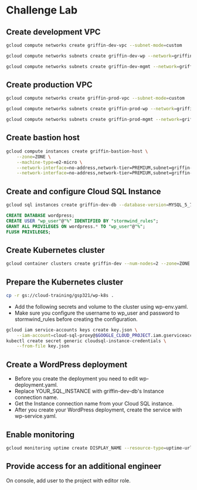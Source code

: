 # Challenge Lab

## Create development VPC

```bash
gcloud compute networks create griffin-dev-vpc --subnet-mode=custom
```

```bash
gcloud compute networks subnets create griffin-dev-wp --network=griffin-dev-vpc --zone=ZONE --range=192.168.16.0/20
```

```bash
gcloud compute networks subnets create griffin-dev-mgmt --network=griffin-dev-vpc --zone=ZONE --range=192.168.32.0/20
```

## Create production VPC

```bash
gcloud compute networks create griffin-prod-vpc --subnet-mode=custom
```

```bash
gcloud compute networks subnets create griffin-prod-wp --network=griffin-prod-vpc --zone=ZONE --range=192.168.16.0/20
```

```bash
gcloud compute networks subnets create griffin-prod-mgmt --network=griffin-prod-vpc --zone=ZONE --range=192.168.32.0/20
```

## Create bastion host

```bash
gcloud compute instances create griffin-bastion-host \
    --zone=ZONE \
    --machine-type=e2-micro \
    --network-interface=no-address,network-tier=PREMIUM,subnet=griffin-dev-mgmt \
    --network-interface=no-address,network-tier=PREMIUM,subnet=griffin-prod-mgmt
```

## Create and configure Cloud SQL Instance

```bash
gcloud sql instances create griffin-dev-db --database-version=MYSQL_5_7 --cpu=2 --memory=4GB --region=REGION --root-password=password123
```

```sql
CREATE DATABASE wordpress;
CREATE USER "wp_user"@"%" IDENTIFIED BY "stormwind_rules";
GRANT ALL PRIVILEGES ON wordpress.* TO "wp_user"@"%";
FLUSH PRIVILEGES;
```

## Create Kubernetes cluster

```bash
gcloud container clusters create griffin-dev --num-nodes=2 --zone=ZONE --machine-type=e2-standard-4 --subnetwork=griffin-dev-wp
```

## Prepare the Kubernetes cluster

```bash
cp -r gs://cloud-training/gsp321/wp-k8s .
```

- Add the following secrets and volume to the cluster using wp-env.yaml.
- Make sure you configure the username to wp_user and password to stormwind_rules before creating the configuration.

```bash
gcloud iam service-accounts keys create key.json \
    --iam-account=cloud-sql-proxy@$GOOGLE_CLOUD_PROJECT.iam.gserviceaccount.com
kubectl create secret generic cloudsql-instance-credentials \
    --from-file key.json
```

## Create a WordPress deployment

- Before you create the deployment you need to edit wp-deployment.yaml.
- Replace YOUR_SQL_INSTANCE with griffin-dev-db's Instance connection name.
- Get the Instance connection name from your Cloud SQL instance.
- After you create your WordPress deployment, create the service with wp-service.yaml.

## Enable monitoring

```bash
gcloud monitoring uptime create DISPLAY_NAME --resource-type=uptime-url --resource-labels=host=google.com,project_id=PROJECT_ID
```

## Provide access for an additional engineer

On console, add user to the project with editor role.
